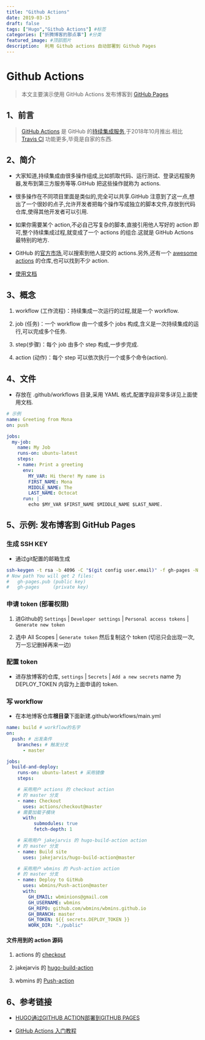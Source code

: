 ```yaml
---
title: "Github Actions"
date: 2019-03-15
draft: false
tags: ["Hugo","Github Actions"] #标签
categories: ["折腾博客的那点事"] #分类
featured_image: #顶部图片
description:  利用 Github actions 自动部署到 Github Pages
---
```


# Github Actions

> 本文主要演示使用 GitHub Actions 发布博客到 [GitHub Pages](https://wbmins.github.io/2017/002/)

## 1、前言

> [GitHub Actions](https://github.com/features/actions) 是 GitHub 的[持续集成服务](http://www.ruanyifeng.com/blog/2015/09/continuous-integration.html),于2018年10月推出.相比 [Travis CI](https://travis-ci.org/) 功能更多,毕竟是自家的东西.

## 2、简介

- 大家知道,持续集成由很多操作组成,比如抓取代码、运行测试、登录远程服务器,发布到第三方服务等等.GitHub 把这些操作就称为 actions.

- 很多操作在不同项目里面是类似的,完全可以共享.GitHub 注意到了这一点,想出了一个很妙的点子,允许开发者把每个操作写成独立的脚本文件,存放到代码仓库,使得其他开发者可以引用.

- 如果你需要某个 action,不必自己写复杂的脚本,直接引用他人写好的 action 即可,整个持续集成过程,就变成了一个 actions 的组合.这就是 GitHub Actions 最特别的地方.

- GitHub 的[官方市场](https://github.com/marketplace?type=actions),可以搜索到他人提交的 actions.另外,还有一个 [awesome actions](https://github.com/sdras/awesome-actions) 的仓库,也可以找到不少 action.

- [使用文档](https://help.github.com/cn/actions/reference/workflow-syntax-for-github-actions)

## 3、概念

1. workflow (工作流程)：持续集成一次运行的过程,就是一个 workflow.

2. job (任务)：一个 workflow 由一个或多个 jobs 构成,含义是一次持续集成的运行,可以完成多个任务.

3. step(步骤)：每个 job 由多个 step 构成,一步步完成.

4. action (动作)：每个 step 可以依次执行一个或多个命令(action).

## 4、文件

- 存放在 .github/workflows 目录,采用 YAML 格式,配置字段非常多详见上面使用文档.

```yml
# 示例
name: Greeting from Mona
on: push

jobs:
  my-job:
    name: My Job
    runs-on: ubuntu-latest
    steps:
    - name: Print a greeting
      env:
        MY_VAR: Hi there! My name is
        FIRST_NAME: Mona
        MIDDLE_NAME: The
        LAST_NAME: Octocat
      run: |
        echo $MY_VAR $FIRST_NAME $MIDDLE_NAME $LAST_NAME.
```

## 5、示例: 发布博客到 GitHub Pages

### 生成 SSH KEY

- 通过git配置的邮箱生成

```bash
ssh-keygen -t rsa -b 4096 -C "$(git config user.email)" -f gh-pages -N ""
# Now path You will get 2 files:
#   gh-pages.pub (public key)
#   gh-pages     (private key)
```

### 申请 token (部署权限)

1. 进Github的 `Settings` | `Developer settings` | `Personal access tokens` | `Generate new token`

2. 选中 All Scopes | `Generate token` 然后复制这个 token (切忌只会出现一次,万一忘记删掉再来一边)

### 配置 token

- 进存放博客的仓库, `settings` | `Secrets` | `Add a new secrets` name 为 DEPLOY_TOKEN 内容为上面申请的 token.

### 写 workflow

- 在本地博客仓库**根目录**下面新建.github/workflows/main.yml

```yml
name: build # workflow的名字
on:
  push: # 出发条件
    branches: # 触发分支
      - master

jobs:
  build-and-deploy:
    runs-on: ubuntu-latest # 采用镜像
    steps:

    # 采用用户 actions 的 checkout action
    # 的 master 分支
    - name: Checkout
      uses: actions/checkout@master
    # 需要加载子模块
      with:
          submodules: true
          fetch-depth: 1

    # 采用用户 jakejarvis 的 hugo-build-action action
    # 的 master 分支
    - name: Build site
      uses: jakejarvis/hugo-build-action@master

    # 采用用户 wbmins 的 Push-action action
    # 的 master 分支
    - name: Deploy to GitHub
      uses: wbmins/Push-action@master
      with:
        GH_EMAIL: wbminions@gmail.com
        GH_USERNAME: wbmins
        GH_REPO: github.com/wbmins/wbmins.github.io
        GH_BRANCH: master
        GH_TOKEN: ${{ secrets.DEPLOY_TOKEN }}
        WORK_DIR: "./public"
```

#### 文件用到的 action 源码

1. actions 的 [checkout](https://github.com/actions/checkout)

2. jakejarvis 的 [hugo-build-action](https://github.com/jakejarvis/hugo-build-action)

3. wbmins 的 [Push-action](https://github.com/wbmins/Push-action)

## 6、参考链接

- [HUGO通过GITHUB ACTION部署到GITHUB PAGES](https://tianhui.xin/blog/2019/11/17/hugousegithubactionstopages/)

- [GitHub Actions 入门教程](http://www.ruanyifeng.com/blog/2019/09/getting-started-with-github-actions.html)
